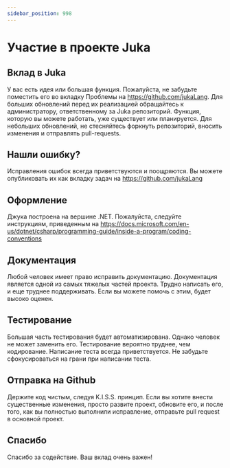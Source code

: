 ```yaml
---
sidebar_position: 998
---
```


# Участие в проекте Juka



## Вклад в Juka

У вас есть идея или большая функция. Пожалуйста, не забудьте поместить его во вкладку Проблемы на https://github.com/jukaLang. Для больших обновлений перед их реализацией обращайтесь к администратору, ответственному за Juka репозиторий. Функция, которую вы можете работать, уже существует или планируется. Для небольших обновлений, не стесняйтесь форкнуть репозиторий, вносить изменения и отправлять pull-requests.

## Нашли ошибку?
Исправления ошибок всегда приветствуются и поощряются. Вы можете опубликовать их как вкладку задач на https://github.com/jukaLang


## Оформление
Джука построена на вершине .NET. Пожалуйста, следуйте инструкциям, приведенным на https://docs.microsoft.com/en-us/dotnet/csharp/programming-guide/inside-a-program/coding-conventions


## Документация
Любой человек имеет право исправить документацию. Документация является одной из самых тяжелых частей проекта. Трудно написать его, и еще труднее поддерживать. Если вы можете помочь с этим, будет высоко оценен.

## Тестирование
Большая часть тестирования будет автоматизирована. Однако человек не может заменить его. Тестирование вероятно труднее, чем кодирование. Написание теста всегда приветствуется. Не забудьте сфокусироваться на грани при написании теста.

## Отправка на Github
Держите код чистым, следуя K.I.S.S. принцип. Если вы хотите внести существенные изменения, просто развите проект, обновите его, и после того, как вы полностью выполнили исправление, отправьте pull request в основной проект.


## Спасибо
Спасибо за содействие. Ваш вклад очень важен!

